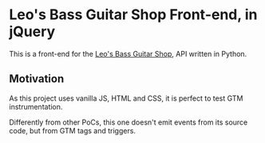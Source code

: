 # Leo's Bass Guitar Shop Front-end, in jQuery

This is a front-end for the [Leo's Bass Guitar Shop](https://github.com/seg-leonelsanches/leos-music-shop-api-python), API written in Python.

## Motivation

As this project uses vanilla JS, HTML and CSS, it is perfect to test GTM instrumentation.

Differently from other PoCs, this one doesn't emit events from its source code, but from GTM tags and triggers.